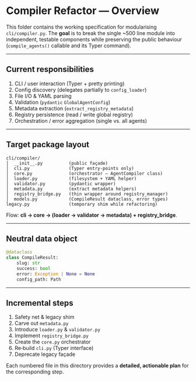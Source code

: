 # Compiler Refactor — Overview

This folder contains the working specification for modularising
`cli/compiler.py`.  The **goal** is to break the single ~500 line module into
independent, testable components while preserving the public behaviour
(`compile_agents()` callable and its Typer command).

---

## Current responsibilities

1. CLI / user interaction (Typer + pretty printing)
2. Config discovery (delegates partially to `config_loader`)
3. File I/O & YAML parsing
4. Validation (`pydantic` `GlobalAgentConfig`)
5. Metadata extraction (`extract_registry_metadata`)
6. Registry persistence (read / write global registry)
7. Orchestration / error aggregation (single vs. all agents)

---

## Target package layout

```
cli/compiler/
│  __init__.py          (public façade)
│  cli.py               (Typer entry‑points only)
│  core.py              (orchestrator – AgentCompiler class)
│  loader.py            (filesystem + YAML helper)
│  validator.py         (pydantic wrapper)
│  metadata.py          (extract metadata helpers)
│  registry_bridge.py   (thin wrapper around registry_manager)
│  models.py            (CompileResult dataclass, error types)
legacy.py               (temporary shim while refactoring)
```

Flow: **cli → core → (loader → validator → metadata) + registry_bridge**.

---

## Neutral data object

```python
@dataclass
class CompileResult:
    slug: str
    success: bool
    error: Exception | None = None
    config_path: Path
```

---

## Incremental steps

1. Safety net & legacy shim
2. Carve out `metadata.py`
3. Introduce `loader.py` & `validator.py`
4. Implement `registry_bridge.py`
5. Create the `core.py` orchestrator
6. Re‑build `cli.py` (Typer interface)
7. Deprecate legacy façade

Each numbered file in this directory provides a **detailed, actionable plan**
for the corresponding step.
